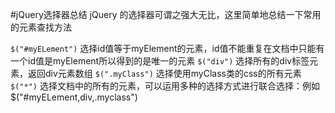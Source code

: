 #jQuery选择器总结
jQuery 的选择器可谓之强大无比，这里简单地总结一下常用的元素查找方法 
 
`$("#myELement")`    选择id值等于myElement的元素，id值不能重复在文档中只能有一个id值是myElement所以得到的是唯一的元素 
`$("div")`           选择所有的div标签元素，返回div元素数组 
`$(".myClass")`      选择使用myClass类的css的所有元素 
`$("*")`             选择文档中的所有的元素，可以运用多种的选择方式进行联合选择：例如$("#myELement,div,.myclass") 
 
